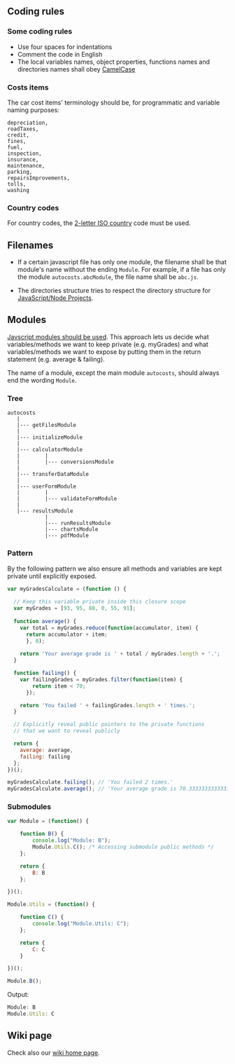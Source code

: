 ## Coding rules
### Some coding rules
 - Use four spaces for indentations
 - Comment the code in English
 - The local variables names, object properties, functions names and directories names shall obey [CamelCase](https://en.wikipedia.org/wiki/Camel_case)
 
 ### Costs items
 The car cost items' terminology should be, for programmatic and variable naming purposes:

```
depreciation,
roadTaxes,
credit,
fines,
fuel,
inspection,
insurance,
maintenance,
parking,
repairsImprovements,
tolls,
washing
```

### Country codes
For country codes, the [2-letter ISO country](https://en.wikipedia.org/wiki/ISO_3166-1_alpha-2) code must be used.

## Filenames

 - If a certain javascript file has only one module, the filename shall be that module's name without the ending `Module`. For example, if a file has only the module `autocosts.abcModule`, the file name shall be `abc.js`.

 - The directories structure tries to respect the directory structure for [JavaScript/Node Projects](https://github.com/jfoclpf/autocosts/blob/master/docs/nodeJS-directory-structure.md).

## Modules

<a href="https://medium.freecodecamp.org/javascript-modules-a-beginner-s-guide-783f7d7a5fcc">Javscript modules should be used</a>. This approach lets us decide what variables/methods we want to keep private (e.g. myGrades) and what variables/methods we want to expose by putting them in the return statement (e.g. average & failing). 

The name of a module, except the main module `autocosts`, should always end the wording `Module`.

### Tree

```
autocosts
   |
   |--- getFilesModule
   |
   |--- initializeModule
   |
   |--- calculatorModule
   |        |
   |        |--- conversionsModule
   |
   |--- transferDataModule
   |
   |--- userFormModule
   |        |
   |        |--- validateFormModule
   |
   |--- resultsModule
            |
            |--- runResultsModule
            |--- chartsModule
            |--- pdfModule
```

### Pattern

By the following pattern we also ensure all methods and variables are kept private until explicitly exposed.

```js
var myGradesCalculate = (function () {
    
  // Keep this variable private inside this closure scope
  var myGrades = [93, 95, 88, 0, 55, 91];
  
  function average() {
    var total = myGrades.reduce(function(accumulator, item) {
      return accumulator + item;
      }, 0);
      
    return 'Your average grade is ' + total / myGrades.length + '.';
  }

  function failing() {
    var failingGrades = myGrades.filter(function(item) {
        return item < 70;
      });

    return 'You failed ' + failingGrades.length + ' times.';
  }

  // Explicitly reveal public pointers to the private functions 
  // that we want to reveal publicly

  return {
    average: average,
    failing: failing
  };
})();

myGradesCalculate.failing(); // 'You failed 2 times.' 
myGradesCalculate.average(); // 'Your average grade is 70.33333333333333.'
```

### Submodules

```js
var Module = (function() {

    function B() {
        console.log("Module: B");
        Module.Utils.C(); /* Accessing submodule public methods */
    };

    return {
        B: B
    };

})();

Module.Utils = (function() {

    function C() {
        console.log("Module.Utils: C");
    };

    return {
        C: C
    }

})();

Module.B();
```

Output:

```js
Module: B
Module.Utils: C
```

## Wiki page

Check also our [wiki home page](https://github.com/jfoclpf/autocosts/wiki).
